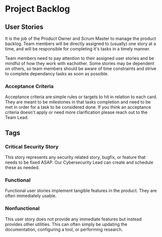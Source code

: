 # Project Backlog


## User Stories
It is the job of the Product Owner and Scrum Master to manage the product backlog. Team members will be directly assigned to (usually) one story at a time, and will be responsible for completing it's tasks in a timely manner.

Team members need to pay attention to their assigned user stories and be mindful of how they work with eachother. Some stories may be dependent on others, so team members should be aware of time constraints and strive to complete dependancy tasks as soon as possible.

### Acceptance Criteria
Acceptance criteria are simple rules or targets to hit in relation to each card. They are meant to be milestones in that tasks completion and need to be met in order for a task to be considered done. If you think an acceptance criteria doesn't apply or need more clarification please reach out to the Team Lead.


## Tags

### Critical Security Story
This story represents any security related story, bugfix, or feature that needs to be fixed ASAP. Our Cybersecurity Lead can create and schedule these as needed.

### Functional
Functional user stories implement tangible features in the product. They are often immediately usable.

### Nonfunctional
This user story does not provide any immediate features but instead provides other utilities. This can often simply be updating the documentation, configuring a tool, or performing research.